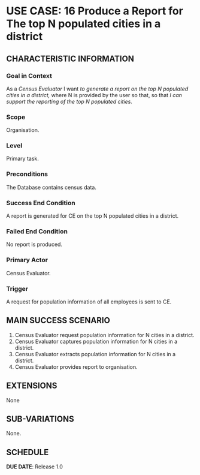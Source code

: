 # USE CASE: 16 Produce a Report for The top N populated cities in a district

## CHARACTERISTIC INFORMATION

### Goal in Context

As a *Census Evaluator* I want *to generate a report on the top N populated cities in a district,* where N is provided by the user so that, so that *I can support the reporting of the top N populated cities.*

### Scope

Organisation.

### Level

Primary task.

### Preconditions

The Database contains census data.

### Success End Condition

A report is generated for CE on the top N populated cities in a district.

### Failed End Condition

No report is produced.

### Primary Actor

Census Evaluator.

### Trigger

A request for population information of all employees is sent to CE.

## MAIN SUCCESS SCENARIO

1. Census Evaluator request population information for N cities in a district.
2. Census Evaluator captures population information for N cities in a district.
3. Census Evaluator extracts population information for N cities in a district.
4. Census Evaluator provides report to organisation.

## EXTENSIONS

None

## SUB-VARIATIONS

None.

## SCHEDULE

**DUE DATE**: Release 1.0